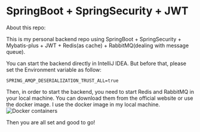 # SpringBoot + SpringSecurity + JWT

About this repo:

This is my personal backend repo using SpringBoot + SpringSecurity + Mybatis-plus + JWT + Redis(as cache) + RabbitMQ(dealing with message queue).

You can start the backend directly in IntelliJ IDEA. But before that, please set the Environment variable as follow:

```shell
SPRING_AMQP_DESERIALIZATION_TRUST_ALL=true
```

Then, in order to start the backend, you need to start Redis and RabbitMQ in your local machine. You can download them from the official website or use the docker image. I use the docker image in my local machine.  
<img src="https://image.itbaima.cn/images/630/image-20240118019215506.png" alt="Docker containers"/>

Then you are all set and good to go!
